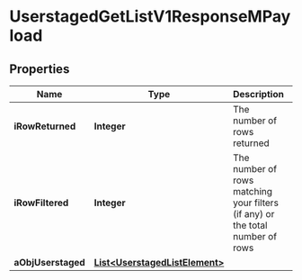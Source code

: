 

# UserstagedGetListV1ResponseMPayload

## Properties

Name | Type | Description | Notes
------------ | ------------- | ------------- | -------------
**iRowReturned** | **Integer** | The number of rows returned | 
**iRowFiltered** | **Integer** | The number of rows matching your filters (if any) or the total number of rows | 
**aObjUserstaged** | [**List&lt;UserstagedListElement&gt;**](UserstagedListElement.md) |  | 




